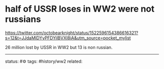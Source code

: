 # half of USSR loses in WW2 were not russians
https://twitter.com/octobearknight/status/1522596154386616321?s=12&t=JJdaMIDYyPFDYilBVXI8iA&utm_source=pocket_mylist

26 million lost by USSR in WW2 but 13 is non russian.

---
status: #⚙️ 
tags: #history/ww2 
related: 